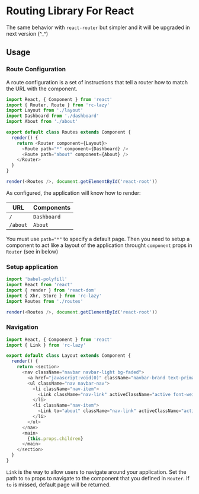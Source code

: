 # Routing Library For React

The same behavior with ```react-router``` but simpler and it will be upgraded in next version (^_^)

## Usage

### Route Configuration

A route configuration is a set of instructions that tell a router how to match the URL with the component.

```javascript
import React, { Component } from 'react'
import { Router, Route } from 'rc-lazy'
import Layout from './layout'
import Dashboard from './dashboard'
import About from './about'

export default class Routes extends Component {
  render() {
    return <Router component={Layout}>
      <Route path="*" component={Dashboard} />
      <Route path="about" component={About} />
    </Router>
  }
}

render(<Routes />, document.getElementById('react-root'))
```

As configured, the application will know how to render:

URL      | Components
---------|-----------
`/`      | `Dashboard`
`/about` | `About`

You must use ```path="*"``` to specify a default page. Then you need to setup a component to act like a layout of the application throught ```component``` props in ```Router``` (see in below)

### Setup application

```javascript
import 'babel-polyfill'
import React from 'react'
import { render } from 'react-dom'
import { Xhr, Store } from 'rc-lazy'
import Routes from './routes'

render(<Routes />, document.getElementById('react-root'))
```

### Navigation

```javascript
import React, { Component } from 'react'
import { Link } from 'rc-lazy'

export default class Layout extends Component {
  render() {
    return <section>
      <nav className="navbar navbar-light bg-faded">
        <a href="javascript:void(0)" className="navbar-brand text-primary font-weight-bold">Administration</a>
        <ul className="nav navbar-nav">
          <li className="nav-item">
            <Link className="nav-link" activeClassName="active font-weight-bold">Dashboard</Link>
          </li>
          <li className="nav-item">
            <Link to="about" className="nav-link" activeClassName="active">About</Link>
          </li>
        </ul>
      </nav>
      <main>
        {this.props.children}
      </main>
    </section>
  }
}
```

```Link``` is the way to allow users to navigate around your application. Set the path to ```to``` props to navigate to the component that you defined in ```Router```. If ```to``` is missed, default page will be returned.